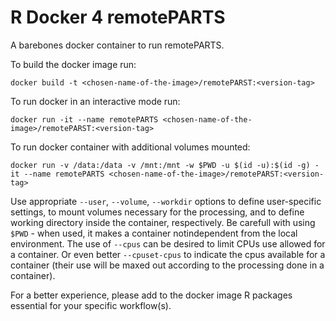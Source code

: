 # R Docker 4 remotePARTS

A barebones docker container to run remotePARTS.

To build the docker image run:
```
docker build -t <chosen-name-of-the-image>/remotePARST:<version-tag>
```

To run docker in an interactive mode run:
```
docker run -it --name remotePARTS <chosen-name-of-the-image>/remotePARST:<version-tag>
```

To run docker container with additional volumes mounted:
```
docker run -v /data:/data -v /mnt:/mnt -w $PWD -u $(id -u):$(id -g) -it --name remotePARTS <chosen-name-of-the-image>/remotePARST:<version-tag>
```

Use appropriate `--user`, `--volume`, `--workdir` options to define user-specific settings, to mount volumes necessary for the processing, and to define working directory inside the container, respectively.
Be carefull with using `$PWD` - when used, it makes a container notindependent from the local environment.
The use of `--cpus` can be desired to limit CPUs use allowed for a container.
Or even better `--cpuset-cpus` to indicate the cpus available for a container (their use will be maxed out according to the processing done in a container). 

For a better experience, please add to the docker image R packages essential for your specific workflow(s).
